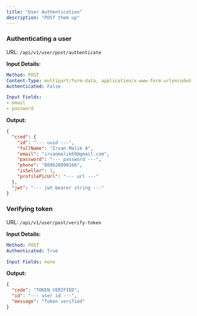 ```yaml
---
title: "User Authentication"
description: "POST them up"
---
```


### Authenticating a user

URL: `/api/v1/user/post/authenticate`

**Input Details:**

```yaml
Method: POST
Content-Type: multipart/form-data, application/x-www-form-urlencoded
Authenticated: False

Input Fields:
- email
- password
```

**Output:**

```json
{
  "cred": {
    "id": "--- uuid ---",
    "fullName": "Irvan Malik A",
    "email": "irvanmalik69@gmail.com",
    "password": "--- password ---",
    "phone": "089628090166",
    "isSeller": 1,
    "profilePicUrl": "--- url ---"
  },
  "jwt": "--- jwt bearer string ---"
}
```

### Verifying token

URL: `/api/v1/user/post/verify-token`

**Input Details:**

```yaml
Method: POST
Authenticated: True

Input Fields: none
```

**Output:**

```json
{
  "code": "TOKEN_VERIFIED",
  "id": "--- user id ---",
  "message": "Token verified"
}
```
